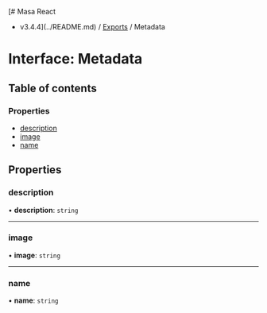 [# Masa React
 - v3.4.4](../README.md) / [Exports](../modules.md) / Metadata

# Interface: Metadata

## Table of contents

### Properties

- [description](Metadata.md#description)
- [image](Metadata.md#image)
- [name](Metadata.md#name)

## Properties

### description

• **description**: `string`

___

### image

• **image**: `string`

___

### name

• **name**: `string`
